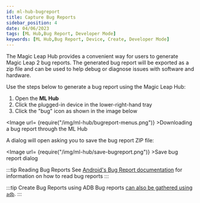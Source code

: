 ```yaml
---
id: ml-hub-bugreport
title: Capture Bug Reports
sidebar_position: 4
date: 04/06/2023
tags: [ML Hub,Bug Report, Developer Mode]
keywords: [ML Hub,Bug Report, Device, Create, Developer Mode]
---
```


The Magic Leap Hub provides a convenient way for users to generate Magic Leap 2 bug reports. The generated bug report will be exported as a zip file and can be used to help debug or diagnose issues with software and hardware.

Use the steps below to generate a bug report using the Magic Leap Hub:

1. Open the **ML Hub**
2. Click the plugged-in device in the lower-right-hand tray
3. Click the "bug" icon as shown in the image below

<Image url= {require("/img/ml-hub/bugreport-menus.png")} >Downloading a bug report through the ML Hub</Image>

A dialog will open asking you to save the bug report ZIP file:

<Image url= {require("/img/ml-hub/save-bugreport.png")} >Save bug report dialog</Image>


:::tip Reading Bug Reports
See [Android's Bug Report documentation](https://source.android.com/docs/core/tests/debug/read-bug-reports) for information on how to read bug reports
:::

:::tip Create Bug Reports using ADB
Bug reports [can also be gathered using `adb`](/docs/guides/developer-tools/android-debug-bridge/adb-bugreport.md).
:::
